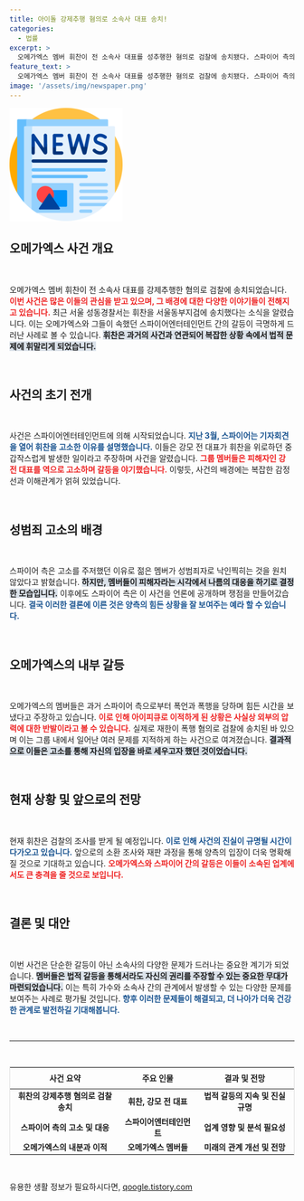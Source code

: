 ```yaml
---
title: 아이돌 강제추행 혐의로 소속사 대표 송치!
categories:
  - 법률
excerpt: >
  오메가엑스 멤버 휘찬이 전 소속사 대표를 성추행한 혐의로 검찰에 송치됐다. 스파이어 측의 주장과 갈등이 얽힌 이 사건, 과연 그 진실은? 클릭으로 확인하세요!
feature_text: >
  오메가엑스 멤버 휘찬이 전 소속사 대표를 성추행한 혐의로 검찰에 송치됐다. 스파이어 측의 주장과 갈등이 얽힌 이 사건, 과연 그 진실은? 클릭으로 확인하세요!
image: '/assets/img/newspaper.png'
---
```


<p><img src="/assets/img/newspaper.png" alt="kimp 속보" /></p>

<h2 data-ke-size="size26">오메가엑스 사건 개요</h2>

<p data-ke-size="size16">&nbsp;</p>

<p>오메가엑스 멤버 휘찬이 전 소속사 대표를 강제추행한 혐의로 검찰에 송치되었습니다. <b><span style="color: #ee2323;">이번 사건은 많은 이들의 관심을 받고 있으며, 그 배경에 대한 다양한 이야기들이 전해지고 있습니다.</span></b> 최근 서울 성동경찰서는 휘찬을 서울동부지검에 송치했다는 소식을 알렸습니다. 이는 오메가엑스와 그들이 속했던 스파이어엔터테인먼트 간의 갈등이 극명하게 드러난 사례로 볼 수 있습니다. <b><span style="background-color: #21538527;">휘찬은 과거의 사건과 연관되어 복잡한 상황 속에서 법적 문제에 휘말리게 되었습니다.</span></b> </p>

<p data-ke-size="size16">&nbsp;</p>

<h2 data-ke-size="size26">사건의 초기 전개</h2>

<p data-ke-size="size16">&nbsp;</p>

<p>사건은 스파이어엔터테인먼트에 의해 시작되었습니다. <b><span style="color: #1a5490;">지난 3월, 스파이어는 기자회견을 열어 휘찬을 고소한 이유를 설명했습니다.</span></b> 이들은 강모 전 대표가 휘찬을 위로하던 중 갑작스럽게 발생한 일이라고 주장하며 사건을 알렸습니다. <b><span style="color: #ee2323;">그룹 멤버들은 피해자인 강 전 대표를 역으로 고소하며 갈등을 야기했습니다.</span></b> 이렇듯, 사건의 배경에는 복잡한 감정선과 이해관계가 얽혀 있었습니다.</p>

<p data-ke-size="size16">&nbsp;</p>

<h2 data-ke-size="size26">성범죄 고소의 배경</h2>

<p data-ke-size="size16">&nbsp;</p>

<p>스파이어 측은 고소를 주저했던 이유로 젊은 멤버가 성범죄자로 낙인찍히는 것을 원치 않았다고 밝혔습니다. <b><span style="background-color: #21538527;">하지만, 멤버들이 피해자라는 시각에서 나름의 대응을 하기로 결정한 모습입니다.</span></b> 이후에도 스파이어 측은 이 사건을 언론에 공개하며 쟁점을 만들어갔습니다. <b><span style="color: #1a5490;">결국 이러한 결론에 이른 것은 양측의 힘든 상황을 잘 보여주는 예라 할 수 있습니다.</span></b></p>

<p data-ke-size="size16">&nbsp;</p>

<h2 data-ke-size="size26">오메가엑스의 내부 갈등</h2>

<p data-ke-size="size16">&nbsp;</p>

<p>오메가엑스의 멤버들은 과거 스파이어 측으로부터 폭언과 폭행을 당하며 힘든 시간을 보냈다고 주장하고 있습니다. <b><span style="color: #ee2323;">이로 인해 아이피큐로 이적하게 된 상황은 사실상 외부의 압력에 대한 반발이라고 볼 수 있습니다.</span></b> 실제로 재한이 폭행 혐의로 검찰에 송치된 바 있으며 이는 그룹 내에서 일어난 여러 문제를 지적하게 하는 사건으로 여겨졌습니다. <b><span style="background-color: #21538527;">결과적으로 이들은 고소를 통해 자신의 입장을 바로 세우고자 했던 것이었습니다.</span></b></p>

<p data-ke-size="size16">&nbsp;</p>

<h2 data-ke-size="size26">현재 상황 및 앞으로의 전망</h2>

<p data-ke-size="size16">&nbsp;</p>

<p>현재 휘찬은 검찰의 조사를 받게 될 예정입니다. <b><span style="color: #1a5490;">이로 인해 사건의 진실이 규명될 시간이 다가오고 있습니다.</span></b> 앞으로의 소환 조사와 재판 과정을 통해 양측의 입장이 더욱 명확해질 것으로 기대하고 있습니다. <b><span style="color: #ee2323;">오메가엑스와 스파이어 간의 갈등은 이들이 소속된 업계에서도 큰 충격을 줄 것으로 보입니다.</span></b> </p>

<p data-ke-size="size16">&nbsp;</p>

<h2 data-ke-size="size26">결론 및 대안</h2>

<p data-ke-size="size16">&nbsp;</p>

<p>이번 사건은 단순한 갈등이 아닌 소속사의 다양한 문제가 드러나는 중요한 계기가 되었습니다. <b><span style="background-color: #21538527;">멤버들은 법적 갈등을 통해서라도 자신의 권리를 주장할 수 있는 중요한 무대가 마련되었습니다.</span></b> 이는 특히 가수와 소속사 간의 관계에서 발생할 수 있는 다양한 문제를 보여주는 사례로 평가될 것입니다. <b><span style="color: #1a5490;">향후 이러한 문제들이 해결되고, 더 나아가 더욱 건강한 관계로 발전하길 기대해봅니다.</span></b></p>

<p data-ke-size="size16">&nbsp;</p>

<hr/>

<p data-ke-size="size16">&nbsp;</p>

<table style="width: 100%; border-collapse: collapse; border: 1px solid #dddddd;">
    <thead>
        <tr>
            <th style="text-align: center; height: 30px;"><b>사건 요약</b></th>
            <th style="text-align: center; height: 30px;"><b>주요 인물</b></th>
            <th style="text-align: center; height: 30px;"><b>결과 및 전망</b></th>
        </tr>
    </thead>
    <tbody>
        <tr>
            <td style="text-align: center; height: 17px;"><b>휘찬의 강제추행 혐의로 검찰 송치</b></td>
            <td style="text-align: center; height: 17px;"><b>휘찬, 강모 전 대표</b></td>
            <td style="text-align: center; height: 17px;"><b>법적 갈등의 지속 및 진실 규명</b></td>
        </tr>
        <tr>
            <td style="text-align: center; height: 17px;"><b>스파이어 측의 고소 및 대응</b></td>
            <td style="text-align: center; height: 17px;"><b>스파이어엔터테인먼트</b></td>
            <td style="text-align: center; height: 17px;"><b>업계 영향 및 분석 필요성</b></td>
        </tr>
        <tr>
            <td style="text-align: center; height: 17px;"><b>오메가엑스의 내분과 이적</b></td>
            <td style="text-align: center; height: 17px;"><b>오메가엑스 멤버들</b></td>
            <td style="text-align: center; height: 17px;"><b>미래의 관계 개선 및 전망</b></td>
        </tr>
    </tbody>
</table>

<p data-ke-size="size16">&nbsp;</p>
유용한 생활 정보가 필요하시다면, <a href="https://qoogle.tistory.com" rel="dofollow">qoogle.tistory.com</a>



